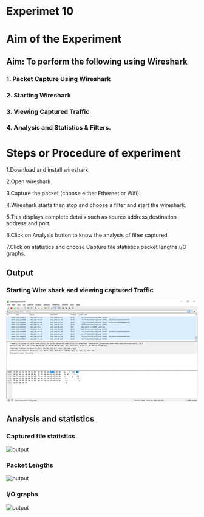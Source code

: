 # Experimet 10
# Aim of the Experiment
## Aim: To perform the following using Wireshark 

### 1. Packet Capture Using Wireshark

### 2. Starting Wireshark

### 3. Viewing Captured Traffic

### 4. Analysis and Statistics & Filters.


# Steps or Procedure of experiment
1.Download and install wireshark

2.Open wireshark

3.Capture the packet (choose either Ethernet or Wifi).

4.Wireshark starts then stop and choose a filter and start the wireshark.

5.This displays complete details such as source address,destination address and port.

6.Click on Analysis button to know the analysis of filter captured.

7.Click on statistics and choose Capture file statistics,packet lengths,I/O graphs.

## Output
### Starting Wire shark and viewing captured Traffic
![output](wireshark.png)

## Analysis and statistics
### Captured file statistics
![output](File_Capture_Prop.png)

### Packet Lengths
![output](Packet_length.png)

### I/O graphs
![output](IO_Graphs.png)

